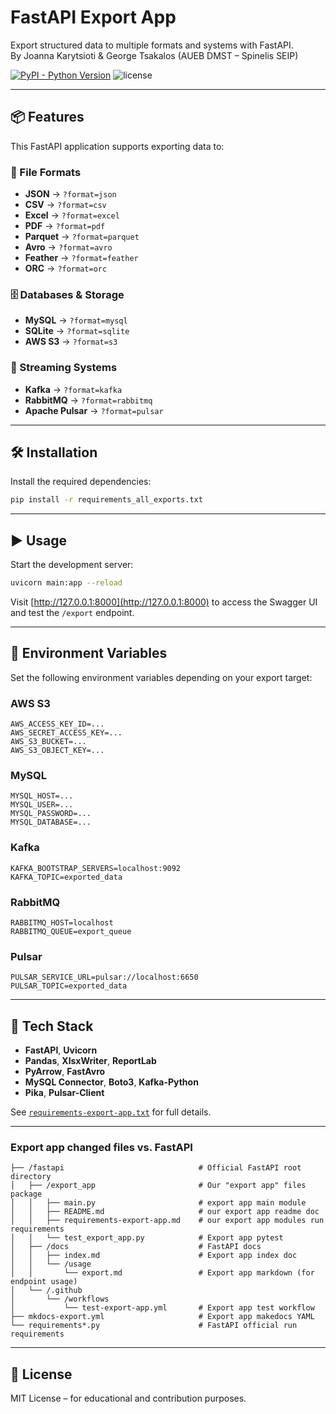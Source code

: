# FastAPI Export App

Export structured data to multiple formats and systems with FastAPI.  
By Joanna Karytsioti & George Tsakalos (AUEB DMST – Spinelis SEIP)

[![PyPI - Python Version](https://img.shields.io/pypi/pyversions/fastapi-code-generator)](https://pypi.python.org/pypi/fastapi-code-generator)
![license](https://img.shields.io/github/license/koxudaxi/fastapi-code-generator.svg)

---

## 📦 Features

This FastAPI application supports exporting data to:

### 📁 File Formats

- **JSON** → `?format=json`  
- **CSV** → `?format=csv`  
- **Excel** → `?format=excel`  
- **PDF** → `?format=pdf`  
- **Parquet** → `?format=parquet`  
- **Avro** → `?format=avro`  
- **Feather** → `?format=feather`  
- **ORC** → `?format=orc`  

### 🗄 Databases & Storage

- **MySQL** → `?format=mysql`  
- **SQLite** → `?format=sqlite`  
- **AWS S3** → `?format=s3`  

### 🔄 Streaming Systems

- **Kafka** → `?format=kafka`  
- **RabbitMQ** → `?format=rabbitmq`  
- **Apache Pulsar** → `?format=pulsar`  

---

## 🛠 Installation

Install the required dependencies:

```bash
pip install -r requirements_all_exports.txt
```

---

## ▶️ Usage

Start the development server:

```bash
uvicorn main:app --reload
```

Visit [http://127.0.0.1:8000](http://127.0.0.1:8000) to access the Swagger UI and test the `/export` endpoint.

---

## 🔐 Environment Variables

Set the following environment variables depending on your export target:

### AWS S3

```env
AWS_ACCESS_KEY_ID=...
AWS_SECRET_ACCESS_KEY=...
AWS_S3_BUCKET=...
AWS_S3_OBJECT_KEY=...
```

### MySQL

```env
MYSQL_HOST=...
MYSQL_USER=...
MYSQL_PASSWORD=...
MYSQL_DATABASE=...
```

### Kafka

```env
KAFKA_BOOTSTRAP_SERVERS=localhost:9092
KAFKA_TOPIC=exported_data
```

### RabbitMQ

```env
RABBITMQ_HOST=localhost
RABBITMQ_QUEUE=export_queue
```

### Pulsar

```env
PULSAR_SERVICE_URL=pulsar://localhost:6650
PULSAR_TOPIC=exported_data
```

---

## 🧰 Tech Stack

- **FastAPI**, **Uvicorn**
- **Pandas**, **XlsxWriter**, **ReportLab**
- **PyArrow**, **FastAvro**
- **MySQL Connector**, **Boto3**, **Kafka-Python**
- **Pika**, **Pulsar-Client**

See [`requirements-export-app.txt`](./export_app/requirements-export-app.txt) for full details.

---

### Export app changed files vs. FastAPI

```
├── /fastapi                              # Official FastAPI root directory
│   ├── /export_app                       # Our "export app" files package
│   │   ├── main.py                       # export app main module
│   │   ├── README.md                     # our export app readme doc
│   │   ├── requirements-export-app.md    # our export app modules run requirements
│   │   └── test_export_app.py            # Export app pytest
│   ├── /docs                             # FastAPI docs
│   │   ├── index.md                      # Export app index doc
│   │   └── /usage
│   │       └── export.md                 # Export app markdown (for endpoint usage)
│   └── /.github
│       └── /workflows
│           └── test-export-app.yml       # Export app test workflow
├── mkdocs-export.yml                     # Export app makedocs YAML
└── requirements*.py                      # FastAPI official run requirements
```

---

## 📄 License

MIT License – for educational and contribution purposes.
